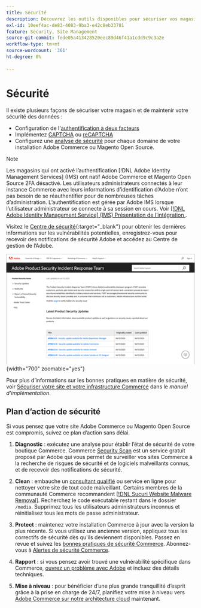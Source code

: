 ```yaml
---
title: Sécurité
description: Découvrez les outils disponibles pour sécuriser vos magasins et vos données, ainsi que des instructions pour un plan d’action de sécurité si vous détectez un compromis.
exl-id: 10eef4ac-de83-4083-9ba3-e42c8eb33781
feature: Security, Site Management
source-git-commit: fede05a413428520eec89d46f41a1cdd9c9c3a2e
workflow-type: tm+mt
source-wordcount: '361'
ht-degree: 0%

---
```


# Sécurité

Il existe plusieurs façons de sécuriser votre magasin et de maintenir votre sécurité des données :

- Configuration de l&#39;[authentification à deux facteurs](security-two-factor-authentication.md)
- Implémentez [CAPTCHA](security-captcha.md) ou [reCAPTCHA](security-google-recaptcha.md)
- Configurez une [analyse de sécurité](security-scan.md) pour chaque domaine de votre installation Adobe Commerce ou Magento Open Source.

>[!NOTE]
>
>Les magasins qui ont activé l’authentification [!DNL Adobe Identity Management Services] (IMS) ont natif Adobe Commerce et Magento Open Source 2FA désactivé. Les utilisateurs administrateurs connectés à leur instance Commerce avec leurs informations d’identification d’Adobe n’ont pas besoin de se réauthentifier pour de nombreuses tâches d’administration. L’authentification est gérée par Adobe IMS lorsque l’utilisateur administrateur se connecte à sa session en cours. Voir [[!DNL Adobe Identity Management Service] (IMS) Présentation de l’intégration ](../getting-started/adobe-ims-integration-overview.md).

Visitez le [Centre de sécurité](https://helpx.adobe.com/fr/security.html){:target=&quot;_blank&quot;} pour obtenir les dernières informations sur les vulnérabilités potentielles, enregistrez-vous pour recevoir des notifications de sécurité Adobe et accédez au Centre de gestion de l’Adobe.

![Centre de sécurité](./assets/product-security-home.png){width="700" zoomable="yes"}

Pour plus d’informations sur les bonnes pratiques en matière de sécurité, voir [Sécuriser votre site et votre infrastructure Commerce](https://experienceleague.adobe.com/docs/commerce-operations/implementation-playbook/best-practices/launch/security-best-practices.html?lang=fr) dans le _manuel d’implémentation_.

## Plan d’action de sécurité

Si vous pensez que votre site Adobe Commerce ou Magento Open Source est compromis, suivez ce plan d’action sans délai.

1. **Diagnostic** : exécutez une analyse pour établir l’état de sécurité de votre boutique Commerce. Commerce [Security Scan](security-scan.md) est un service gratuit proposé par Adobe qui vous permet de surveiller vos sites Commerce à la recherche de risques de sécurité et de logiciels malveillants connus, et de recevoir des notifications de sécurité.

1. **Clean** : embauche un [consultant qualifié](https://solutionpartners.adobe.com/s/directory/?partner_type=1) ou service en ligne pour nettoyer votre site de tout code malveillant. Certains membres de la communauté Commerce recommandent [[!DNL Sucuri Website Malware Removal]](https://sucuri.net/website-antivirus/malware-removal). Recherchez le code exécutable restant dans le dossier `/media`. Supprimez tous les utilisateurs administrateurs inconnus et réinitialisez tous les mots de passe administrateur.

1. **Protect** : maintenez votre installation Commerce à jour avec la version la plus récente. Si vous utilisez une ancienne version, appliquez tous les correctifs de sécurité dès qu&#39;ils deviennent disponibles. Passez en revue et suivez les [bonnes pratiques de sécurité Commerce](https://www.adobe.com/content/dam/cc/en/trust-center/ungated/whitepapers/experience-cloud/adobe-commerce-best-practices-guide.pdf). Abonnez-vous à [Alertes de sécurité Commerce](https://www.adobe.com/subscription/adbeSecurityNotifications.html).

1. **Rapport** : si vous pensez avoir trouvé une vulnérabilité spécifique dans Commerce, [ouvrez un problème avec Adobe](https://hackerone.com/adobe?type=team) et incluez des détails techniques.

1. **Mise à niveau** : pour bénéficier d’une plus grande tranquillité d’esprit grâce à la prise en charge de 24/7, planifiez votre mise à niveau vers [Adobe Commerce sur notre architecture cloud](https://business.adobe.com/products/magento/cloud-delivery.html) maintenant.
